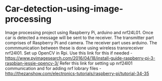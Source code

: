 # Car-detection-using-image-processing
Image processing project using Raspberry Pi, arduino and nrf24L01.
Once car is detected a message will be sent to the receiver.
The transmitter part comprises  of Raspberry  Pi and camera. The receiver part uses arduino. The commmunication between these is done using wireless transreceiver nrf24l01.
Set up OpenCV in Rpi. Use this link for this if needed -https://www.pyimagesearch.com/2016/04/18/install-guide-raspberry-pi-3-raspbian-jessie-opencv-3/
Refer this link for setting up nrf24l01 communication and for adding nrf lobrary files - http://thezanshow.com/electronics-tutorials/raspberry-pi/tutorial-34-35
